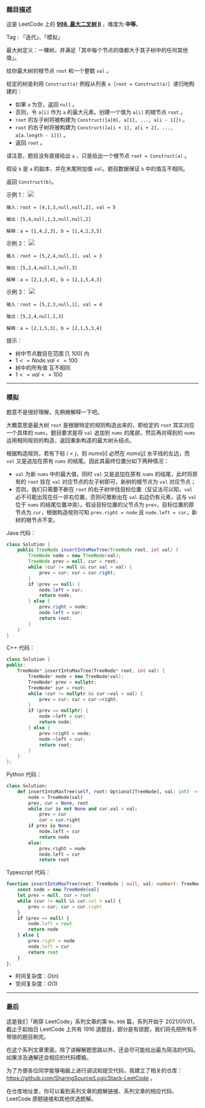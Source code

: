 ### 题目描述

这是 LeetCode 上的 **[998. 最大二叉树 II](https://leetcode.cn/problems/maximum-binary-tree-ii/solution/by-ac_oier-v82s/)** ，难度为 **中等**。

Tag : 「迭代」、「模拟」



最大树定义：一棵树，并满足「其中每个节点的值都大于其子树中的任何其他值」。

给你最大树的根节点 `root` 和一个整数 `val` 。

给定的树是利用 `Construct(a)` 例程从列表 `a`（`root = Construct(a)`）递归地构建的：

* 如果 `a` 为空，返回 `null` 。
* 否则，令 `a[i]` 作为 `a` 的最大元素。创建一个值为 `a[i]` 的根节点 `root` 。
* `root` 的左子树将被构建为 `Construct([a[0], a[1], ..., a[i - 1]])` 。
* `root` 的右子树将被构建为 `Construct([a[i + 1], a[i + 2], ..., a[a.length - 1]])` 。
* 返回 `root` 。

请注意，题目没有直接给出 `a` ，只是给出一个根节点 `root = Construct(a)` 。

假设 `b` 是 `a` 的副本，并在末尾附加值 `val`。题目数据保证 `b` 中的值互不相同。

返回 `Construct(b)`。

示例 1：
![](https://assets.leetcode-cn.com/aliyun-lc-upload/uploads/2019/02/23/maximum-binary-tree-1-2.png)

```
输入：root = [4,1,3,null,null,2], val = 5

输出：[5,4,null,1,3,null,null,2]

解释：a = [1,4,2,3], b = [1,4,2,3,5]
```
示例 2：
![](https://assets.leetcode-cn.com/aliyun-lc-upload/uploads/2019/02/23/maximum-binary-tree-2-2.png)
```
输入：root = [5,2,4,null,1], val = 3

输出：[5,2,4,null,1,null,3]

解释：a = [2,1,5,4], b = [2,1,5,4,3]
```
示例 3：
![](https://assets.leetcode-cn.com/aliyun-lc-upload/uploads/2019/02/23/maximum-binary-tree-3-2.png)
```
输入：root = [5,2,3,null,1], val = 4

输出：[5,2,4,null,1,3]

解释：a = [2,1,5,3], b = [2,1,5,3,4]
```

提示：
* 树中节点数目在范围 $[1, 100]$ 内
* $1 <= Node.val <= 100$
* 树中的所有值 互不相同
* $1 <= val <= 100$

---

### 模拟

题意不是很好理解，先稍微解释一下吧。

大概意思是最大树 `root` 是根据特定的规则构造出来的，即给定的 `root` 其实对应一个具体的 `nums`，题目要求是将 `val` 追加到 `nums` 的尾部，然后再对得到的 `nums` 运用相同规则的构造，返回重新构造的最大树头结点。

根据构造规则，若有下标 $i < j$，则 $nums[i]$ 必然在 $nums[j]$ 水平线的左边，而 `val` 又是追加在原有 `nums` 的结尾。因此其最终位置分如下两种情况：

* `val` 为新 `nums` 中的最大值，同时 `val` 又是追加在原有 `nums` 的结尾，此时将原有的 `root` 挂在 `val` 对应节点的左子树即可，新树的根节点为 `val` 对应节点；
* 否则，我们只需要不断在 `root` 的右子树中找目标位置（反证法可以知，`val` 必不可能出现在任一非右位置，否则可推断出在 `val` 右边仍有元素，这与 `val` 位于 `nums` 的结尾位置冲突）。假设目标位置的父节点为 `prev`，目标位置的原节点为 `cur`，根据构造规则可知 `prev.right = node` 且 `node.left = cur`，新树的根节点不变。

Java 代码：
```Java
class Solution {
    public TreeNode insertIntoMaxTree(TreeNode root, int val) {
        TreeNode node = new TreeNode(val);
        TreeNode prev = null, cur = root;
        while (cur != null && cur.val > val) {
            prev = cur; cur = cur.right;
        }
        if (prev == null) {
            node.left = cur;
            return node;
        } else {
            prev.right = node;
            node.left = cur;
            return root;
        }
    }
}
```
C++ 代码：
```C++
class Solution {
public:
    TreeNode* insertIntoMaxTree(TreeNode* root, int val) {
        TreeNode* node = new TreeNode(val);
        TreeNode* prev = nullptr;
        TreeNode* cur = root;
        while (cur != nullptr && cur->val > val) {
            prev = cur; cur = cur->right;
        }
        if (prev == nullptr) {
            node->left = cur;
            return node;
        } else {
            prev->right = node;
            node->left = cur;
            return root;
        }
    }
};
```
Python 代码：
```Python
class Solution:
    def insertIntoMaxTree(self, root: Optional[TreeNode], val: int) -> Optional[TreeNode]:
        node = TreeNode(val)
        prev, cur = None, root
        while cur is not None and cur.val > val:
            prev = cur
            cur = cur.right
        if prev is None:
            node.left = cur
            return node
        else:
            prev.right = node
            node.left = cur
            return root
```
Typescript 代码：
```Typescript
function insertIntoMaxTree(root: TreeNode | null, val: number): TreeNode | null {
    const node = new TreeNode(val)
    let prev = null, cur = root
    while (cur != null && cur.val > val) {
        prev = cur; cur = cur.right
    }
    if (prev == null) {
        node.left = root
        return node
    } else {
        prev.right = node
        node.left = cur
        return root
    }
};
```
* 时间复杂度：$O(n)$
* 空间复杂度：$O(1)$

---

### 最后

这是我们「刷穿 LeetCode」系列文章的第 `No.998` 篇，系列开始于 2021/01/01，截止于起始日 LeetCode 上共有 1916 道题目，部分是有锁题，我们将先把所有不带锁的题目刷完。

在这个系列文章里面，除了讲解解题思路以外，还会尽可能给出最为简洁的代码。如果涉及通解还会相应的代码模板。

为了方便各位同学能够电脑上进行调试和提交代码，我建立了相关的仓库：https://github.com/SharingSource/LogicStack-LeetCode 。

在仓库地址里，你可以看到系列文章的题解链接、系列文章的相应代码、LeetCode 原题链接和其他优选题解。

